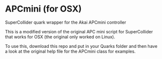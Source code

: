 # APCmini (for OSX)
SuperCollider quark wrapper for the Akai APCmini controller

This is a modified version of the original APC mini script for SuperCollider that works for OSX (the original only worked on Linux). 

To use this, download this repo and put in your Quarks folder and then have a look at the original help file for the APCmini class for examples. 
